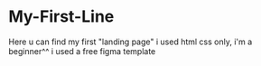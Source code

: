 # My-First-Line
Here u can find my first "landing page" i used html css only, i'm a beginner^^
i used a free figma template

